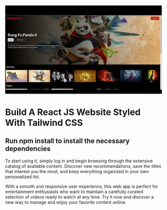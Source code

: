 ![Untitled design](https://github.com/tibirabotto/tibira-netflix/blob/main/public/tibiraflix_gif.gif)

# Build A React JS Website Styled With Tailwind CSS

## Run npm install to install the necessary dependencies

To start using it, simply log in and begin browsing through the extensive catalog of available content. Discover new recommendations, save the titles that interest you the most, and keep everything organized in your own personalized list.

With a smooth and responsive user experience, this web app is perfect for entertainment enthusiasts who want to maintain a carefully curated selection of videos ready to watch at any time. Try it now and discover a new way to manage and enjoy your favorite content online.
